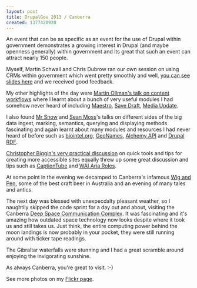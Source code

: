 ```yaml
---
layout: post
title: DrupalGov 2013 / Canberra
created: 1377420920
---
```



An event that can be as specific as an event for the use of Drupal within government demonstrates a growing interest in Drupal (and maybe openness generally) within government and its great that such an event can attract nearly 150 people.

Myself, Martin Schwall and Chris Dubrow ran our own session on using CRMs within government which went pretty smoothly and well, <a href="http://www.slideshare.net/chrischinchilla/extend-drupal-with-a-crm-drupalgov-2013" target="_blank">you can see slides here</a> and we received good feedback.

My other highlights of the day were <a href="http://lanyrd.com/2013/drupalgov/scmgxz/" target="_blank">Martin Ollman&#39;s talk on content workflows</a> where I learnt about a bunch of very useful modules I had somehow never heard of including <a href="https://drupal.org/project/maestro" target="_blank">Maestro</a>, <a href="https://drupal.org/project/save_draft" target="_blank">Save Draft</a>, <a href="https://drupal.org/project/media_update" target="_blank">Media Update</a>.

I also found <a href="http://lanyrd.com/2013/drupalgov/scmgxy/" target="_blank">Mr Snow</a> and <a href="http://lanyrd.com/2013/drupalgov/scmgxt/" target="_blank">Sean Moss</a>&#39;s talks on different sides of the big data ingest, marking, semantics, querying and displaying methods fascinating and again learnt about many modules and resources I had never heard of before such as <a href="http://biointel.org/" target="_blank">biointel.org</a>, <a href="http://www.geonames.org/" target="_blank">GeoNames</a>, <a href="http://www.alchemyapi.com/" target="_blank">Alchemy API</a>&nbsp;and&nbsp;<a href="https://drupal.org/node/574624" target="_blank">Drupal RDF</a>.

<a href="http://lanyrd.com/2013/drupalgov/scmgyp/" target="_blank">Christopher Biggin&#39;s very practical discussion</a> on quick tools and tips for creating more accessible sites equally threw up some great discussion and tips such as <a href="http://captiontube.appspot.com/" target="_blank">CaptionTube</a>&nbsp;and&nbsp;<a href="http://www.w3.org/TR/wai-aria/roles" target="_blank">WAI Aria Roles</a>.

At some point in the evening we decamped to Canberra&#39;s infamous <a href="http://www.visitcanberra.com.au/Things-to-do-and-see/Food-and-wine/Breweries/Business-Details-Page.aspx?ID=9002555&amp;Title=Wig+and+Pen+English+Pub+and+Brewery" target="_blank">Wig and Pen</a>, some of the best craft beer in Australia and an evening of many tales and antics.

The next day was blessed with unexpecdalty pleasant weather, so I naughtily skipped the code sprint for a day out and about, visiting the Canberra <a href="http://www.cdscc.nasa.gov/" target="_blank">Deep Space Communication Complex</a>. It was fascinating and it&#39;s amazing how outdated space technology now looks despite where it took us and still takes us. Just think, the entire computing power behind the moon landings is now probably in your pocket, they were still running around with ticker tape readings.

The Gibraltar waterfalls were stunning and I had a great scramble around enjoying the invigorating sunshine.

As always Canberra, you&#39;re great to visit. :-)&nbsp;

See more photos on my <a href="http://www.flickr.com/photos/chrischinchilla/sets/72157635219192536/" target="_blank">Flickr page</a>.
